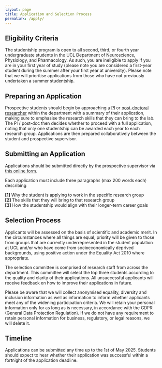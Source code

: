 ```yaml
---
layout: page
title: Application and Selection Process
permalink: /apply/
---
```


## Eligibility Criteria

The studentship program is open to all second, third, or fourth year undergraduate students in the UCL Department of Neuroscience, Physiology, and Pharmacology. As such, you are ineligible to apply if you are in your first year of study (please note you are considered a first-year student during the summer after your first year at university). Please note that we will prioritise applications from those who have not previously undertaken a summer studentship.

## Preparing an Application

Prospective students should begin by approaching a [PI](https://www.ucl.ac.uk/biosciences/neuroscience-physiology-and-pharmacology/academic-staff) or [post-doctoral researcher](https://www.ucl.ac.uk/biosciences/neuroscience-physiology-and-pharmacology/postdoctoral-researchers) within the department with a summary of their application, making sure to emphasise the research skills that they can bring to the lab. The PI / post-doc then decides whether to proceed with a full application, noting that only one studentship can be awarded each year to each research group. Applications are then prepared collaboratively between the student and prospective supervisor. 

## Submitting an Application

Applications should be submitted directly by the prospective supervisor via [this online form](https://forms.office.com/Pages/ResponsePage.aspx?id=_oivH5ipW0yTySEKEdmlwna2Wu6XflhCh8IlZtIjonJURTA2R1NJM1pHV0k0VUJMTFBPOThCNTNWNC4u).

Each application must include three paragraphs (max 200 words each) describing:

<b>[1]</b> Why the student is applying to work in the specific research group  
<b>[2]</b> The skills that they will bring to that research group  
<b>[3]</b> How the studentship would align with their longer-term career goals  

## Selection Process

Applicants will be assessed on the basis of scientific and academic merit. In the circumstances where all things are equal, priority will be given to those from groups that are currently underrepresented in the student population at UCL and/or who have come from socioeconomically deprived backgrounds, using positive action under the Equality Act 2010 where appropriate.

The selection committee is comprised of research staff from across the department. This committee will select the top three students according to the quality and clarity of their applications. All unsuccessful applicants will receive feedback on how to improve their applications in future.

Please be aware that we will collect anonymised equality, diversity and inclusion information as well as information to inform whether applicants meet any of the widening participation criteria. We will retain your personal information only for as long as is necessary, in accordance with the GDPR (General Data Protection Regulation). If we do not have any requirement to retain personal information for business, regulatory, or legal reasons, we will delete it.

## Timeline

Applications can be submitted any time up to the 1st of May 2025. Students should expect to hear whether their application was successful within a fortnight of the application deadline.
